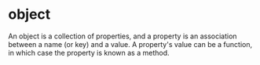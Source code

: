 # object
An object is a collection of properties, and a property is an association between a name (or key) and a value. A property's value can be a function, in which case the property is known as a method.
